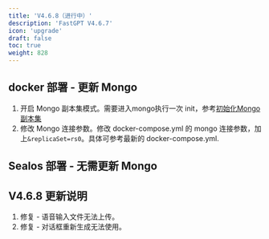 ```yaml
---
title: 'V4.6.8（进行中）'
description: 'FastGPT V4.6.7'
icon: 'upgrade'
draft: false
toc: true
weight: 828
---
```


## docker 部署 - 更新 Mongo

1. 开启 Mongo 副本集模式。需要进入mongo执行一次 init，参考[初始化Mongo副本集](/docs/development/docker/#四初始化-mongo-副本集)
2. 修改 Mongo 连接参数。修改 docker-compose.yml 的 mongo 连接参数，加上`&replicaSet=rs0`。具体可参考最新的 docker-compose.yml.

## Sealos 部署 - 无需更新 Mongo

## V4.6.8 更新说明

1. 修复 - 语音输入文件无法上传。
2. 修复 - 对话框重新生成无法使用。